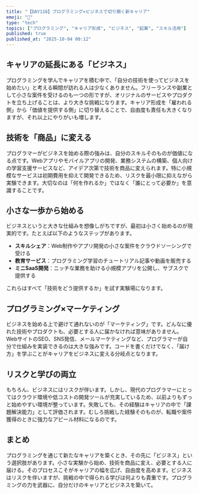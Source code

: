 ```yaml
---
title: "【DAY116】プログラミング×ビジネスで切り開く新キャリア"
emoji: "💼"
type: "tech"
topics: ["プログラミング", "キャリア形成", "ビジネス", "起業", "スキル活用"]
published: true
published_at: "2025-10-04 00:12"
---
```


## キャリアの延長にある「ビジネス」

プログラミングを学んでキャリアを積む中で、「自分の技術を使ってビジネスを始めたい」と考える瞬間が訪れる人は少なくありません。フリーランスや副業として小さな案件を受けるのも一つの形ですが、オリジナルのサービスやプロダクトを立ち上げることは、より大きな挑戦になります。キャリア形成を「雇われる側」から「価値を提供する側」に切り替えることで、自由度も責任も大きくなりますが、それ以上にやりがいも増します。

## 技術を「商品」に変える

プログラマーがビジネスを始める際の強みは、自分のスキルそのものが価値になる点です。Webアプリやモバイルアプリの開発、業務システムの構築、個人向けの学習支援サービスなど、アイデア次第で技術を商品に変えられます。特に小規模なサービスは初期費用を抑えて開発できるため、リスクを最小限に抑えながら実験できます。大切なのは「何を作れるか」ではなく「誰にとって必要か」を意識することです。

## 小さな一歩から始める

ビジネスというと大きな仕組みを想像しがちですが、最初は小さく始めるのが現実的です。たとえば以下のようなステップがあります。

- **スキルシェア**：Web制作やアプリ開発の小さな案件をクラウドソーシングで受ける  
- **教育サービス**：プログラミング学習のチュートリアル記事や動画を販売する  
- **ミニSaaS開発**：ニッチな業務を助ける小規模アプリを公開し、サブスクで提供する  

これらはすべて「技術をどう提供するか」を試す実験場になります。

## プログラミング×マーケティング

ビジネスを始める上で避けて通れないのが「マーケティング」です。どんなに優れた技術やプロダクトも、必要とする人に届かなければ意味がありません。WebサイトのSEO、SNS発信、メールマーケティングなど、プログラマーが自分で仕組みを実装できるのは大きな強みです。コードを書くだけでなく、「届け方」を学ぶことがキャリアをビジネスに変える分岐点となります。

## リスクと学びの両立

もちろん、ビジネスにはリスクが伴います。しかし、現代のプログラマーにとってはクラウド環境や低コストの開発ツールが充実しているため、以前よりもずっと始めやすい環境が整っています。失敗しても、その経験はキャリアの中で「課題解決能力」として評価されます。むしろ挑戦した経験そのものが、転職や案件獲得のときに強力なアピール材料になるのです。

## まとめ

プログラミングを通じて新たなキャリアを築くとき、その先に「ビジネス」という選択肢があります。小さな実験から始め、技術を商品に変え、必要とする人に届ける。そのプロセスこそがキャリアの幅を広げ、自由度を高めます。ビジネスはリスクを伴いますが、挑戦の中で得られる学びは何よりも貴重です。プログラミングの力を武器に、自分だけのキャリアとビジネスを築いて。